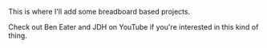 This is where I'll add some breadboard based projects. 

Check out Ben Eater and JDH on YouTube if you're interested in this kind of thing.
